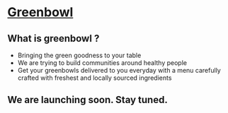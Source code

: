 # [Greenbowl](https://www.getgreenbowl.com/)

## What is greenbowl ?
- Bringing the green goodness to your table
- We are trying to build communities around healthy people
- Get your greenbowls delivered to you everyday with a menu carefully crafted with freshest and locally sourced ingredients

## We are launching soon. Stay tuned.
